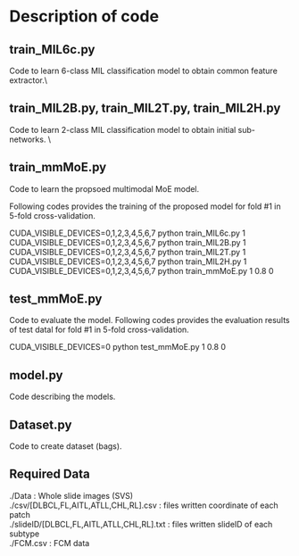 # Description of code

## train_MIL6c.py

Code to learn 6-class MIL classification model to obtain common feature extractor.\

## train_MIL2B.py, train_MIL2T.py, train_MIL2H.py

Code to learn 2-class MIL classification model to obtain initial sub-networks. \

## train_mmMoE.py

Code to learn the propsoed multimodal MoE model. 

Following codes provides the training of the proposed model for fold #1 in 5-fold cross-validation.

CUDA_VISIBLE_DEVICES=0,1,2,3,4,5,6,7 python train_MIL6c.py 1
CUDA_VISIBLE_DEVICES=0,1,2,3,4,5,6,7 python train_MIL2B.py 1
CUDA_VISIBLE_DEVICES=0,1,2,3,4,5,6,7 python train_MIL2T.py 1
CUDA_VISIBLE_DEVICES=0,1,2,3,4,5,6,7 python train_MIL2H.py 1
CUDA_VISIBLE_DEVICES=0,1,2,3,4,5,6,7 python train_mmMoE.py 1 0.8 0

## test_mmMoE.py

Code to evaluate the model.
Following codes provides the evaluation results of test datal for fold #1 in 5-fold cross-validation.

CUDA_VISIBLE_DEVICES=0 python test_mmMoE.py 1 0.8 0

## model.py

Code describing the models.

## Dataset.py

Code to create dataset (bags).

## Required Data

./Data : Whole slide images (SVS) \
./csv/[DLBCL,FL,AITL,ATLL,CHL,RL].csv : files written coordinate of each patch\
./slideID/[DLBCL,FL,AITL,ATLL,CHL,RL].txt : files written slideID of each subtype\
./FCM.csv : FCM data
